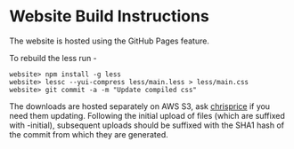 # Website Build Instructions

The website is hosted using the GitHub Pages feature.

To rebuild the less run -
```
website> npm install -g less
website> lessc --yui-compress less/main.less > less/main.css
website> git commit -a -m "Update compiled css"
```

The downloads are hosted separately on AWS S3, ask [chrisprice](http://github.com/chrisprice) if you need them updating. Following the initial upload of files (which are suffixed with -initial), subsequent uploads should be suffixed with the SHA1 hash of the commit from which they are generated.

